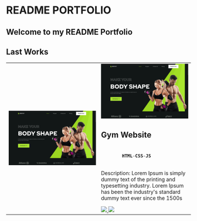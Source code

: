 # README PORTFOLIO


## Welcome to my README Portfolio


## Last Works


<table>
  <tr>
    <td width="50%">
      <img src="./images/gym-website.png">
    </td>
    <td width="50%">
      <img src="./images/gym-website.png">
      <h2><b>Gym Website</b></h2>
      <code>
        <b>HTML</b>-<b>CSS</b>-<b>JS</b>
      </code>
      <p>
        Description: Lorem Ipsum is simply dummy text of the printing and typesetting industry. Lorem Ipsum has been the industry's standard dummy text ever since the 1500s
      </p>
      <div>
        <a href="">
          <img src="https://img.shields.io/badge/-View_Code-FF2E00?style=for-the-badge&logo=linkedin&logoColor=white"/>
        </a>
        <a href="">
          <img src="https://img.shields.io/badge/-View_Demo-5448C8?style=for-the-badge&logo=linkedin&logoColor=white"/>
        </a>
      </div>
    </td>
  </tr>
</table>